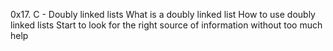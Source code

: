 0x17. C - Doubly linked lists
What is a doubly linked list
How to use doubly linked lists
Start to look for the right source of information without too much help

